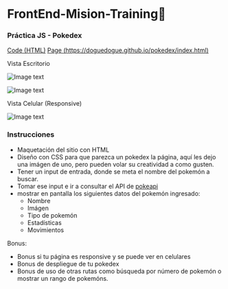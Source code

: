 # FrontEnd-Mision-Training🚀

### Práctica JS - Pokedex

[Code (HTML)](https://github.com/doguedogue/FrontEnd-Mision-Training/tree/main/Pr%C3%A1ctica%204/index.html) [Page (https://doguedogue.github.io/pokedex/index.html)](https://doguedogue.github.io/pokedex/index.html)

Vista Escritorio

![Image text](./pics/escritorio.png)

![Image text](./pics/escritorio2.png)

Vista Celular (Responsive)

![Image text](./pics/mobile.jpeg)

### Instrucciones

* Maquetación del sitio con HTML
* Diseño con CSS para que parezca un pokedex la página, aquí les dejo una imágen de uno, pero pueden volar su creatividad a como gusten.
* Tener un input de entrada, donde se meta el nombre del pokemón a buscar.
* Tomar ese input e ir a consultar el API de [pokeapi](https://pokeapi.co/)
* mostrar en pantalla los siguientes datos del pokemón ingresado:
  * Nombre
  * Imágen
  * Tipo de pokemón
  * Estadísticas
  * Movimientos

Bonus:

* Bonus si tu página es responsive y se puede ver en celulares
* Bonus de despliegue de tu pokedex
* Bonus de uso de otras rutas como búsqueda por número de pokemón o mostrar un rango de pokemóns.
